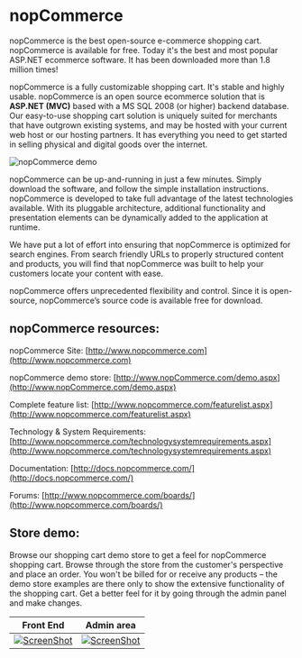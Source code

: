﻿nopCommerce
===========
nopCommerce is the best open-source e-commerce shopping cart. nopCommerce is available for free. Today it's the best and most popular ASP.NET ecommerce software. It has been downloaded more than 1.8 million times!

nopCommerce is a fully customizable shopping cart. It's stable and highly usable. nopCommerce is an open source ecommerce solution that is **ASP.NET (MVC)** based with a MS SQL 2008 (or higher) backend database. Our easy-to-use shopping cart solution is uniquely suited for merchants that have outgrown existing systems, and may be hosted with your current web host or our hosting partners. It has everything you need to get started in selling physical and digital goods over the internet.

![nopCommerce demo](http://www.nopcommerce.com/images/features/responsive_devices_codeplex.jpg)

nopCommerce can be up-and-running in just a few minutes. Simply download the software, and follow the simple installation instructions. nopCommerce is developed to take full advantage of the latest technologies available. With its pluggable architecture, additional functionality and presentation elements can be dynamically added to the application at runtime.

We have put a lot of effort into ensuring that nopCommerce is optimized for search engines. From search friendly URLs to properly structured content and products, you will find that nopCommerce was built to help your customers locate your content with ease.

nopCommerce offers unprecedented flexibility and control. Since it is open-source, nopCommerce’s source code is available free for download.


## nopCommerce resources: ##

nopCommerce Site: [http://www.nopcommerce.com](http://www.nopcommerce.com)

nopCommerce demo store: [http://www.nopCommerce.com/demo.aspx](http://www.nopCommerce.com/demo.aspx)

Complete feature list: [http://www.nopcommerce.com/featurelist.aspx](http://www.nopcommerce.com/featurelist.aspx)

Technology & System Requirements: [http://www.nopcommerce.com/technologysystemrequirements.aspx](http://www.nopcommerce.com/technologysystemrequirements.aspx)

Documentation: [http://docs.nopcommerce.com/](http://docs.nopcommerce.com/)

Forums: [http://www.nopcommerce.com/boards/](http://www.nopcommerce.com/boards/)

## Store demo: ##

Browse our shopping cart demo store to get a feel for nopCommerce shopping cart. Browse through the store from the customer's perspective and place an order. You won't be billed for or receive any products – the demo store examples are there only to show the extensive functionality of the shopping cart. Get a better feel for it by going through the admin panel and make changes.


Front End | Admin area
----|------
[![ScreenShot](http://www.nopcommerce.com/images/demo/demo3.png)](http://demo.nopcommerce.com/) | [![ScreenShot](http://www.nopcommerce.com/images/demo/admindemo_500.png)](http://admin-demo.nopcommerce.com/)
